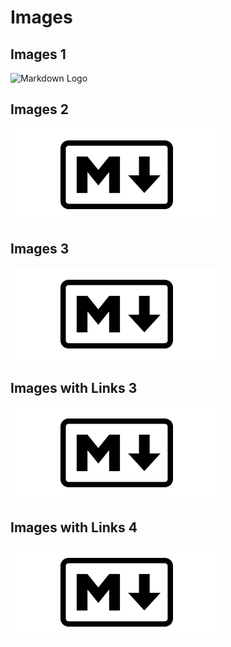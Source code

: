 # Images

## Images 1

![Markdown Logo](https://encrypted-tbn0.gstatic.com/images?q=tbn:ANd9GcRppBrPkkQRAQn_31-XrW6xLKVHi5DCRqaS5Knj2IK2w8iqLJjB "Markdown Logo")

## Images 2

![Markdown Logo](images/logo.jpg)

## Images  3

[image-url]: images/logo.jpg "Texto"

![Markdown Logo][image-url]

## Images with Links  3

[![Markdown Logo](images/logo.jpg)](https://daringfireball.net/projects/markdown/ "Developers")

## Images with Links  4

[![Markdown Logo][image-thumbs]][link-url]

[image-thumbs]: images/logo.jpg
[link-url]: https://daringfireball.net/projects/markdown/ "Developers"
